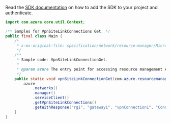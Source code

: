 Read the [SDK documentation](https://github.com/Azure/azure-sdk-for-java/blob/azure-resourcemanager_2.10.0/sdk/resourcemanager/azure-resourcemanager/README.md) on how to add the SDK to your project and authenticate.

```java
import com.azure.core.util.Context;

/** Samples for VpnSiteLinkConnections Get. */
public final class Main {
    /*
     * x-ms-original-file: specification/network/resource-manager/Microsoft.Network/stable/2021-05-01/examples/VpnSiteLinkConnectionGet.json
     */
    /**
     * Sample code: VpnSiteLinkConnectionGet.
     *
     * @param azure The entry point for accessing resource management APIs in Azure.
     */
    public static void vpnSiteLinkConnectionGet(com.azure.resourcemanager.AzureResourceManager azure) {
        azure
            .networks()
            .manager()
            .serviceClient()
            .getVpnSiteLinkConnections()
            .getWithResponse("rg1", "gateway1", "vpnConnection1", "Connection-Link1", Context.NONE);
    }
}
```

